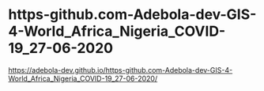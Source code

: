 # https-github.com-Adebola-dev-GIS-4-World_Africa_Nigeria_COVID-19_27-06-2020
https://adebola-dev.github.io/https-github.com-Adebola-dev-GIS-4-World_Africa_Nigeria_COVID-19_27-06-2020/
